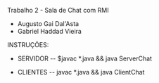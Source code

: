 Trabalho 2 - Sala de Chat com RMI
- Augusto Gai Dal'Asta
- Gabriel Haddad Vieira

INSTRUÇÕES:
- SERVIDOR
-- $javac *.java && java ServerChat

- CLIENTES
-- javac *.java && java ClientChat
